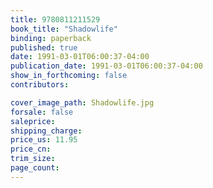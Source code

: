 ```yaml
---
title: 9780811211529
book_title: "Shadowlife"
binding: paperback
published: true
date: 1991-03-01T06:00:37-04:00
publication_date: 1991-03-01T06:00:37-04:00
show_in_forthcoming: false
contributors:

cover_image_path: Shadowlife.jpg
forsale: false
saleprice:
shipping_charge:
price_us: 11.95
price_cn:
trim_size:
page_count:
---
```


